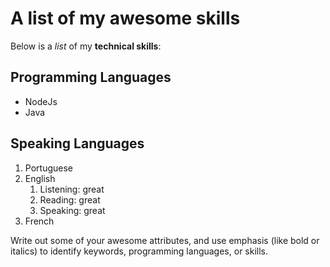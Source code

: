 # A list of my awesome skills

Below is a _list_ of my **technical skills**:

## Programming Languages
- NodeJs
- Java

## Speaking Languages
1. Portuguese
2. English
   1. Listening: great
   2. Reading: great
   3. Speaking: great
3. French

Write out some of your awesome attributes, and use emphasis (like bold or italics) to identify keywords, programming languages, or skills. 

